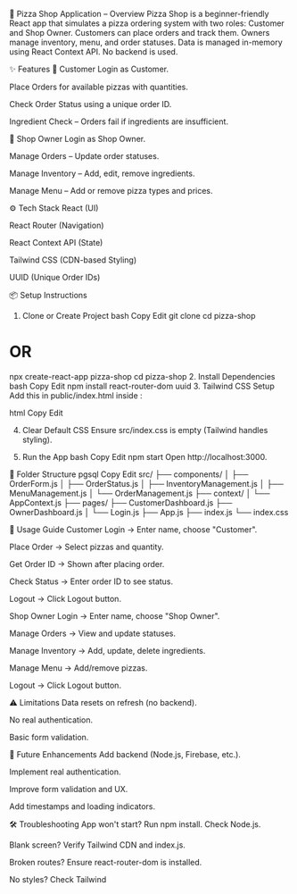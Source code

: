 🍕 Pizza Shop Application – Overview
Pizza Shop is a beginner-friendly React app that simulates a pizza ordering system with two roles: Customer and Shop Owner. Customers can place orders and track them. Owners manage inventory, menu, and order statuses. Data is managed in-memory using React Context API. No backend is used.

✨ Features
🔸 Customer
Login as Customer.

Place Orders for available pizzas with quantities.

Check Order Status using a unique order ID.

Ingredient Check – Orders fail if ingredients are insufficient.

🔸 Shop Owner
Login as Shop Owner.

Manage Orders – Update order statuses.

Manage Inventory – Add, edit, remove ingredients.

Manage Menu – Add or remove pizza types and prices.

⚙️ Tech Stack
React (UI)

React Router (Navigation)

React Context API (State)

Tailwind CSS (CDN-based Styling)

UUID (Unique Order IDs)

📦 Setup Instructions
1. Clone or Create Project
bash
Copy
Edit
git clone <repository-url>
cd pizza-shop
# OR
npx create-react-app pizza-shop
cd pizza-shop
2. Install Dependencies
bash
Copy
Edit
npm install react-router-dom uuid
3. Tailwind CSS Setup
Add this in public/index.html inside <head>:

html
Copy
Edit
<script src="https://cdn.tailwindcss.com"></script>
4. Clear Default CSS
Ensure src/index.css is empty (Tailwind handles styling).

5. Run the App
bash
Copy
Edit
npm start
Open http://localhost:3000.

📁 Folder Structure
pgsql
Copy
Edit
src/
├── components/
│   ├── OrderForm.js
│   ├── OrderStatus.js
│   ├── InventoryManagement.js
│   ├── MenuManagement.js
│   └── OrderManagement.js
├── context/
│   └── AppContext.js
├── pages/
    ├── CustomerDashboard.js
    ├── OwnerDashboard.js
│   └── Login.js
├── App.js
├── index.js
└── index.css

🧭 Usage Guide
Customer
Login → Enter name, choose "Customer".

Place Order → Select pizzas and quantity.

Get Order ID → Shown after placing order.

Check Status → Enter order ID to see status.

Logout → Click Logout button.

Shop Owner
Login → Enter name, choose "Shop Owner".

Manage Orders → View and update statuses.

Manage Inventory → Add, update, delete ingredients.

Manage Menu → Add/remove pizzas.

Logout → Click Logout button.

⚠️ Limitations
Data resets on refresh (no backend).

No real authentication.

Basic form validation.

🌱 Future Enhancements
Add backend (Node.js, Firebase, etc.).

Implement real authentication.

Improve form validation and UX.

Add timestamps and loading indicators.

🛠️ Troubleshooting
App won't start? Run npm install. Check Node.js.

Blank screen? Verify Tailwind CDN and index.js.

Broken routes? Ensure react-router-dom is installed.

No styles? Check Tailwind <script> in index.html. 

